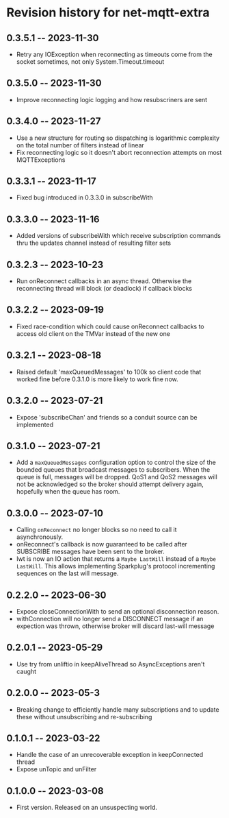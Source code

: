 # Revision history for net-mqtt-extra

## 0.3.5.1 -- 2023-11-30
* Retry any IOException when reconnecting as timeouts come from the socket
  sometimes, not only System.Timeout.timeout

## 0.3.5.0 -- 2023-11-30
* Improve reconnecting logic logging and how resubscriners are sent

## 0.3.4.0 -- 2023-11-27
* Use a new structure for routing so dispatching is logarithmic complexity on
  the total number of filters instead of linear
* Fix reconnecting logic so it doesn't abort reconnection attempts on most
  MQTTExceptions

## 0.3.3.1 -- 2023-11-17
* Fixed bug introduced in 0.3.3.0 in subscribeWith

## 0.3.3.0 -- 2023-11-16
* Added versions of subscribeWith which receive subscription commands
  thru the updates channel instead of resulting filter sets

## 0.3.2.3 -- 2023-10-23
* Run onReconnect callbacks in an async thread. Otherwise the reconnecting
  thread will block (or deadlock) if callback blocks

## 0.3.2.2 -- 2023-09-19
* Fixed race-condition which could cause onReconnect callbacks to access old
  client on the TMVar instead of the new one

## 0.3.2.1 -- 2023-08-18
* Raised default 'maxQueuedMessages' to 100k so client code that worked fine
  before 0.3.1.0 is more likely to work fine now.

## 0.3.2.0 -- 2023-07-21
* Expose 'subscribeChan' and friends so a conduit source can be implemented

## 0.3.1.0 -- 2023-07-21
* Add a `maxQueuedMessages` configuration option to control the size of the
  bounded queues that broadcast messages to subscribers.
  When the queue is full, messages will be dropped. QoS1 and QoS2 messages
  will not be acknowledged so the broker should attempt delivery again,
  hopefully when the queue has room.

## 0.3.0.0 -- 2023-07-10
* Calling `onReconnect` no longer blocks so no need to call it asynchronously.
* onReconnect's callback is now guaranteed to be called after SUBSCRIBE messages
  have been sent to the broker.
* lwt is now an IO action that returns a `Maybe LastWill` instead of a `Maybe
  LastWill`. This allows implementing Sparkplug's protocol incrementing
  sequences on the last will message.

## 0.2.2.0 -- 2023-06-30
* Expose closeConnectionWith to send an optional disconnection reason.
* withConnection will no longer send a DISCONNECT message if an expection was
  thrown, otherwise broker will discard last-will message

## 0.2.0.1 -- 2023-05-29
* Use try from unliftio in keepAliveThread so AsyncExceptions aren't caught

## 0.2.0.0 -- 2023-05-3
* Breaking change to efficiently handle many subscriptions and to update these
  without unsubscribing and re-subscribing

## 0.1.0.1 -- 2023-03-22
* Handle the case of an unrecoverable exception in keepConnected thread
* Expose unTopic and unFilter

## 0.1.0.0 -- 2023-03-08
* First version. Released on an unsuspecting world.
